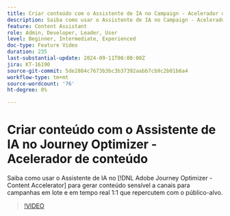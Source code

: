 ```yaml
---
title: Criar conteúdo com o Assistente de IA no Campaign - Acelerador de conteúdo
description: Saiba como usar o Assistente de IA no Campaign - Acelerador de conteúdo para gerar conteúdo sensível a canais para campanhas em lote e em tempo real 1:1 que repercutem com o público-alvo.
feature: Content Assistant
role: Admin, Developer, Leader, User
level: Beginner, Intermediate, Experienced
doc-type: Feature Video
duration: 235
last-substantial-update: 2024-09-11T00:00:00Z
jira: KT-16190
source-git-commit: 5de2884c7673b3bc3b37392aabb7cb9c2b01b6a4
workflow-type: tm+mt
source-wordcount: '76'
ht-degree: 0%

---
```



# Criar conteúdo com o Assistente de IA no Journey Optimizer - Acelerador de conteúdo

Saiba como usar o Assistente de IA no [!DNL Adobe Journey Optimizer - Content Accelerator] para gerar conteúdo sensível a canais para campanhas em lote e em tempo real 1:1 que repercutem com o público-alvo.

>[!VIDEO](https://video.tv.adobe.com/v/3433552/?learn=on)
